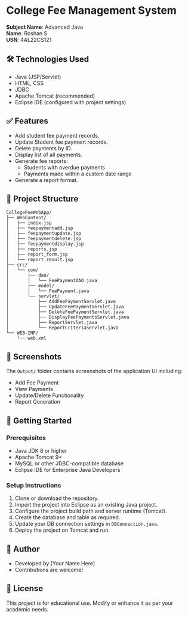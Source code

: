 # College Fee Management System

**Subject Name**: Advanced Java    
**Name**: Roshan S  
**USN**: 4AL22CS121


## 🛠️ Technologies Used

- Java (JSP/Servlet)
- HTML, CSS
- JDBC
- Apache Tomcat (recommended)
- Eclipse IDE (configured with project settings)

## ✅ Features

- Add student fee payment records.
- Update Student fee payment records.
- Delete payments by ID.
- Display list of all payments.
- Generate fee reports:
  - Students with overdue payments
  - Payments made within a custom date range
- Generate a report format.

## 📂 Project Structure

```
CollegeFeeWebApp/
├── WebContent/
│   ├── index.jsp
│   ├── feepaymentadd.jsp
│   ├── feepaymentupdate.jsp
│   ├── feepaymentdelete.jsp
│   ├── feepaymentdisplay.jsp
│   ├── reports.jsp
│   ├── report_form.jsp
│   └── report_result.jsp
├── src/
│   └── com/
│       ├── dao/
│       │   └── FeePaymentDAO.java
│       ├── model/
│       │   └── FeePayment.java
│       └── servlet/
│           ├── AddFeePaymentServlet.java
│           ├── UpdateFeePaymentServlet.java
│           ├── DeleteFeePaymentServlet.java
│           ├── DisplayFeePaymentsServlet.java
│           ├── ReportServlet.java
│           └── ReportCriteriaServlet.java
└── WEB-INF/
    └── web.xml

```


## 📸 Screenshots

The `Output/` folder contains screenshots of the application UI including:
- Add Fee Payment
- View Payments
- Update/Delete Functionality
- Report Generation

## 🚀 Getting Started

### Prerequisites

- Java JDK 8 or higher
- Apache Tomcat 9+
- MySQL or other JDBC-compatible database
- Eclipse IDE for Enterprise Java Developers

### Setup Instructions

1. Clone or download the repository.
2. Import the project into Eclipse as an existing Java project.
3. Configure the project build path and server runtime (Tomcat).
4. Create the database and table as required.
5. Update your DB connection settings in `DBConnection.java`.
6. Deploy the project on Tomcat and run.

## 🧠 Author

- Developed by [Your Name Here]
- Contributions are welcome!

## 📝 License

This project is for educational use. Modify or enhance it as per your academic needs.

